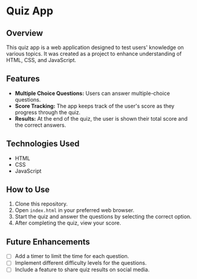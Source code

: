 # Quiz App

## Overview

This quiz app is a web application designed to test users' knowledge on various topics. It was created as a project to enhance understanding of HTML, CSS, and JavaScript.

## Features

- **Multiple Choice Questions:** Users can answer multiple-choice questions.
- **Score Tracking:** The app keeps track of the user's score as they progress through the quiz.
- **Results:** At the end of the quiz, the user is shown their total score and the correct answers.


## Technologies Used

- HTML
- CSS
- JavaScript

## How to Use

1. Clone this repository.
2. Open `index.html` in your preferred web browser.
3. Start the quiz and answer the questions by selecting the correct option.
4. After completing the quiz, view your score.

## Future Enhancements

- [ ] Add a timer to limit the time for each question.
- [ ] Implement different difficulty levels for the questions.
- [ ] Include a feature to share quiz results on social media.
